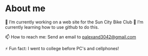 # About me


🔭 I’m currently working on a web site for the Sun City Bike Club
🌱 I’m currently learning how to use github to do this.

📫 How to reach me: Send an email to palexand3042@gmail.com

⚡ Fun fact: I went to college before PC's and cellphones!

